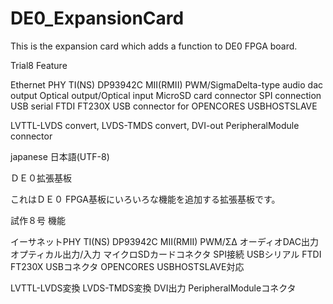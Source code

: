 DE0_ExpansionCard
=================

This is the expansion card which adds a function to DE0 FPGA board.

Trial8 Feature

Ethernet PHY TI(NS) DP93942C MII(RMII)
PWM/SigmaDelta-type audio dac output
Optical output/Optical input
MicroSD card connector SPI connection
USB serial FTDI FT230X
USB connector for OPENCORES USBHOSTSLAVE

LVTTL-LVDS convert, LVDS-TMDS convert, DVI-out
PeripheralModule connector

japanese 日本語(UTF-8)

ＤＥ０拡張基板

これはＤＥ０ FPGA基板にいろいろな機能を追加する拡張基板です。

試作８号 機能

イーサネットPHY TI(NS) DP93942C MII(RMII)
PWM/ΣΔ オーディオDAC出力
オプティカル出力/入力
マイクロSDカードコネクタ SPI接続
USBシリアル FTDI FT230X
USBコネクタ OPENCORES USBHOSTSLAVE対応

LVTTL-LVDS変換 LVDS-TMDS変換 DVI出力
PeripheralModuleコネクタ

